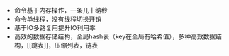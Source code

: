 - 命令基于内存操作，一条几十纳秒
- 命令单线程，没有线程切换开销
- 基于IO多路复用提升IO利用率
- 高效的数据存储结构，全局hash表（key在全局有哈希值），多种高效数据结构，[[跳表]]，压缩列表，链表